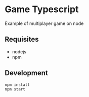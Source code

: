 # Game Typescript

Example of multiplayer game on node

## Requisites

- nodejs
- npm

## Development

```sh
npm install
npm start
```
